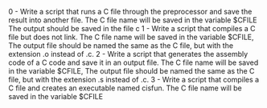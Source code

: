 0 - Write a script that runs a C file through the preprocessor and save the result into another file. The C file name will be saved in the variable $CFILE The output should be saved in the file c
1 - Write a script that compiles a C file but does not link. The C file name will be saved in the variable $CFILE, The output file should be named the same as the C file, but with the extension .o instead of .c.
2 - Write a script that generates the assembly code of a C code and save it in an output file. The C file name will be saved in the variable $CFILE, The output file should be named the same as the C file, but with the extension .s instead of .c.
3 - Write a script that compiles a C file and creates an executable named cisfun. The C file name will be saved in the variable $CFILE
